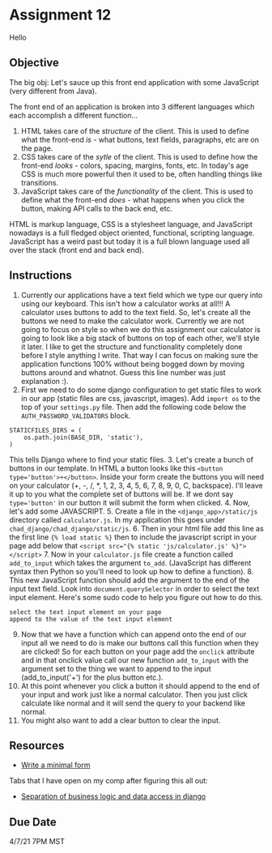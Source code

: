# Assignment 12
Hello

## Objective
The big obj: Let's sauce up this front end application with some JavaScript (very different from Java).

The front end of an application is broken into 3 different languages which each accomplish a different function...
1. HTML takes care of the *structure* of the client. This is used to define what the front-end *is* - what buttons, text fields, paragraphs, etc are on the page.
2. CSS takes care of the *sytle* of the client. This is used to define how the front-end *looks* - colors, spacing, margins, fonts, etc. In today's age CSS is much more powerful then it used to be, often handling things like transitions.
3. JavaScript takes care of the *functionality* of the client. This is used to define what the front-end *does* - what happens when you click the button, making API calls to the back end, etc.

HTML is markup language, CSS is a stylesheet language, and JavaScript nowadays is a full fledged object oriented, functional, scripting language. JavaScript has a weird past but today it is a full blown language used all over the stack (front end and back end).

## Instructions
1. Currently our applications have a text field which we type our query into using our keyboard. This isn't how a calculator works at all!!! A calculator uses buttons to add to the text field. So, let's create all the buttons we need to make the calculator work. Currently we are not going to focus on style so when we do this assignment our calculator is going to look like a big stack of buttons on top of each other, we'll style it later. I like to get the structure and functionality completely done before I style anything I write. That way I can focus on making sure the application functions 100% without being bogged down by moving buttons around and whatnot. Guess this line number was just explanation :).
2. First we need to do some django configuration to get static files to work in our app (static files are css, javascript, images). Add `import os` to the top of your `settings.py` file. Then add the following code below the `AUTH_PASSWORD_VALIDATORS` block.
```
STATICFILES_DIRS = (
    os.path.join(BASE_DIR, 'static'),
)
```
This tells Django where to find your static files.
3. Let's create a bunch of buttons in our template. In HTML a button looks like this `<button type='button'>+</button>`. Inside your form create the buttons you will need on your calculator (+, -, /, *, 1, 2, 3, 4, 5, 6, 7, 8, 9, 0, C, backspace). I'll leave it up to you what the complete set of buttons will be. If we dont say `type='button'` in our button it will submit the form when clicked.
4. Now, let's add some JAVASCRIPT.
5. Create a file in the `<django_app>/static/js` directory called `calculator.js`. In my application this goes under `chad_django/chad_django/static/js`.
6. Then in your html file add this line as the first line `{% load static %}` then to include the javascript script in your page add below that `<script src="{% static 'js/calculator.js' %}"></script>`
7. Now in your `calculator.js` file create a function called `add_to_input` which takes the argument `to_add`. (JavaScript has different syntax then Python so you'll need to look up how to define a function).
8. This new JavaScript function should add the argument to the end of the input text field. Look into `document.querySelector` in order to select the text input element. Here's some sudo code to help you figure out how to do this.
```
select the text input element on your page
append to the value of the text input element
```
9. Now that we have a function which can append onto the end of our input all we need to do is make our buttons call this function when they are clicked! So for each button on your page add the `onclick` attribute and in that onclick value call our new function `add_to_input` with the argument set to the thing we want to append to the input (add_to_input('+') for the plus button etc.).
10. At this point whenever you click a button it should append to the end of your input and work just like a normal calculator. Then you just click calculate like normal and it will send the query to your backend like normal.
11. You might also want to add a clear button to clear the input. 

## Resources
* [Write a minimal form](https://docs.djangoproject.com/en/3.1/intro/tutorial04/#write-a-minimal-form)

Tabs that I have open on my comp after figuring this all out:
* [Separation of business logic and data access in django](https://stackoverflow.com/questions/12578908/separation-of-business-logic-and-data-access-in-django)

## Due Date
4/7/21 7PM MST
